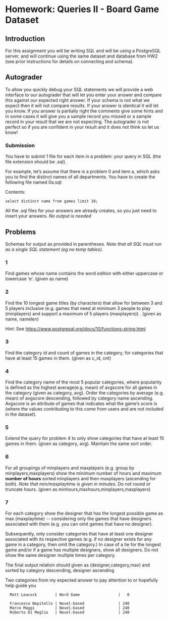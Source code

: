 # Homework: Queries II - Board Game Dataset

## Introduction

For this assignment you will be writing SQL and will be using a PostgreSQL server, and will continue using the same dataset and database from HW2 (see prior instructions for details on connecting and schema).

## Autograder
To allow you quickly debug your SQL statements we will provide a web interface to our autograder that will let you enter your answer and compare this against our expected right answer. If your schema is not what
we expect then it will not compare results. If your answer is identical it will let you know. If you answer is partially right the comments give some hints and in some cases it will give you a sample record you missed or a sample record in your result that we are not expecting. The autograder is not perfect so if you are confident in your result and it does not think so let us know!


### Submission

You have to submit 1 file for each item in a problem:  your query in SQL
(the file extension should be .sql).

For example, let’s assume that there is a problem 0 and item a, which
asks you to find the distinct names of all departments. You have to create the following file named 0a.sql:

Contents:

`select distinct name from games limit 10;`

All the .sql  files for your answers are already creates, so you just need to insert your answers.
*No output is needed*


## Problems
Schemas for output as provided in parentheses. *Note that all SQL must run as a single SQL statement (eg no temp tables).*

### 1
 Find games whose name contains the word *edition* with either uppercase or lowercase 'e'. (given as name)

### 2
Find the 10 longest game titles (by characters)  that allow for between 3 and 5 players inclusive (e.g. games that need at minimum 3 people to play (minplayers) and support a maximum of 5 players (maxplayers)) . (given as name, namelen)

Hint: See https://www.postgresql.org/docs/10/functions-string.html 

### 3
Find the category id and count of games in the category, for categories that have at least 15 games in them. (given as c_id, cnt)

### 4
Find the category name of the most 5 popular categories, where popularity is defined as the highest average(e.g. mean) of avgscore for all  games in the category (given as category, avg). Order the categories by average (e.g. mean) of avgscore descending, followed by category name ascending. Avgscore is an attribute of games that indicates what the game’s score is (where the values contributing to this come from users and are not included in the dataset).

### 5
Extend the query for problem 4 to only show categories that have at least 15 games in them. (given as category, avg). Maintain the same sort order.

### 6
For all groupings of minplayers and maxplayers (e.g.  group by minplayers,maxplayers) show the minimum number of hours and maximum **number of hours** sorted minplayers and then maxplayers (ascending for both). *Note that min/maxplaytime is given in minutes*. Do not round or truncate hours. (given as minhours,maxhours,minplayers,maxplayers)

### 7
For each category show the designer that has the longest possible game as max (maxplaytime) -- considering only the games that have designers associated with them (e.g. you can omit games that have no designer).

Subsequently, only consider categories that have at least one designer associated with its respective games (e.g. if no designer exists for any game in a category, then omit the category.)
In case of a tie for the longest game and/or if a game has multiple designers, show all designers. Do not show the same designer multiple times per category. 

The final output relation should given as (designer,category,max)  and sorted by category descending, designer ascending

Two categories  from my expected answer to pay attention to or hopefully help guide you 

```
  Matt Leacock        | Word Game                 |   0
```

```
  Francesco Nepitello | Novel-based               | 240
  Marco Maggi         | Novel-based               | 240
  Roberto Di Meglio   | Novel-based               | 240
```








